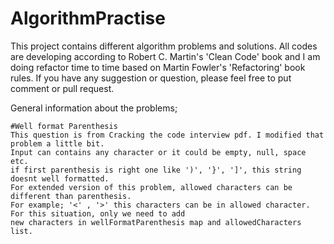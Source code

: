 # AlgorithmPractise

This project contains different algorithm problems and solutions.
All codes are developing according to Robert C. Martin's 'Clean Code' book and I am doing refactor time to time
based on Martin Fowler's 'Refactoring' book rules.
If you have any suggestion or question, please feel free to put comment or pull request.

General information about the problems;

    #Well format Parenthesis
    This question is from Cracking the code interview pdf. I modified that problem a little bit.
    Input can contains any character or it could be empty, null, space etc.
    if first parenthesis is right one like ')', '}', ']', this string doesnt well formatted.
    For extended version of this problem, allowed characters can be different than parenthesis.
    For example; '<' , '>' this characters can be in allowed character. For this situation, only we need to add
    new characters in wellFormatParenthesis map and allowedCharacters list.
